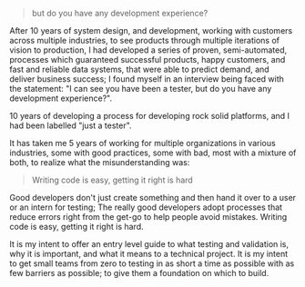 > but do you have any development experience?

After 10 years of system design, and development, working with customers across multiple industries, to see products through multiple iterations of vision to production, I had developed a series of proven, semi-automated, processes which guaranteed successful products, happy customers, and fast and reliable data systems, that were able to predict demand, and deliver business success; I found myself in an interview being faced with the statement: "I can see you have been a tester, but do you have any development experience?".

10 years of developing a process for developing rock solid platforms, and I had been labelled "just a tester".

It has taken me 5 years of working for multiple organizations in various industries, some with good practices, some with bad, most with a mixture of both, to realize what the misunderstanding was:

> Writing code is easy, getting it right is hard

Good developers don't just create something and then hand it over to a user or an intern for testing; The really good developers adopt processes that reduce errors right from the get-go to help people avoid mistakes. Writing code is easy, getting it right is hard.

It is my intent to offer an entry level guide to what testing and validation is, why it is important, and what it means to a technical project. It is my intent to get small teams from zero to testing in as short a time as possible with as few barriers as possible; to give them a foundation on which to build.

